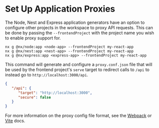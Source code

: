 # Set Up Application Proxies

The Node, Nest and Express application generators have an option to configure other projects in the workspace to proxy API requests. This
can be done by passing the `--frontendProject` with the project name you wish to enable proxy support for.

```shell
nx g @nx/node:app <node-app> --frontendProject my-react-app
nx g @nx/nest:app <nest-app> --frontendProject my-react-app
nx g @nx/express:app <express-app> --frontendProject my-react-app
```

This command will generate and configure a `proxy.conf.json` file that will be used by the frontend project's `serve` target to redirect calls to `/api` to instead go to `http://localhost:3000/api`.

```json {% fileName="/apps/my-react-app/proxy.conf.json" %}
{
   "/api": {
      "target": "http://localhost:3000",
      "secure": false
   }
}
```

For more information on the proxy config file format, see the [Webpack](https://webpack.js.org/configuration/dev-server/#devserverproxy) or [Vite](https://vitejs.dev/config/server-options.html#server-proxy) docs.
